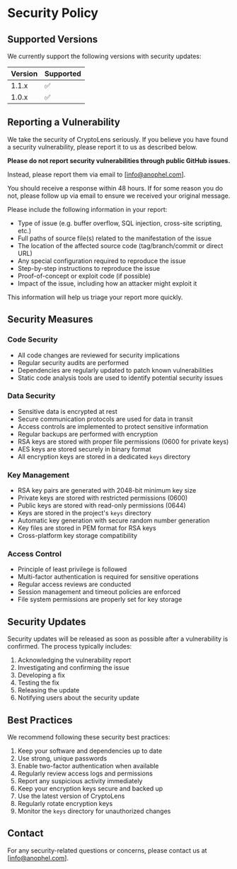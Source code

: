 # Security Policy

## Supported Versions

We currently support the following versions with security updates:

| Version | Supported          |
| ------- | ------------------ |
| 1.1.x   | :white_check_mark: |
| 1.0.x   | :white_check_mark: |

## Reporting a Vulnerability

We take the security of CryptoLens seriously. If you believe you have found a security vulnerability, please report it to us as described below.

**Please do not report security vulnerabilities through public GitHub issues.**

Instead, please report them via email to [info@anophel.com].

You should receive a response within 48 hours. If for some reason you do not, please follow up via email to ensure we received your original message.

Please include the following information in your report:
- Type of issue (e.g. buffer overflow, SQL injection, cross-site scripting, etc.)
- Full paths of source file(s) related to the manifestation of the issue
- The location of the affected source code (tag/branch/commit or direct URL)
- Any special configuration required to reproduce the issue
- Step-by-step instructions to reproduce the issue
- Proof-of-concept or exploit code (if possible)
- Impact of the issue, including how an attacker might exploit it

This information will help us triage your report more quickly.

## Security Measures

### Code Security
- All code changes are reviewed for security implications
- Regular security audits are performed
- Dependencies are regularly updated to patch known vulnerabilities
- Static code analysis tools are used to identify potential security issues

### Data Security
- Sensitive data is encrypted at rest
- Secure communication protocols are used for data in transit
- Access controls are implemented to protect sensitive information
- Regular backups are performed with encryption
- RSA keys are stored with proper file permissions (0600 for private keys)
- AES keys are stored securely in binary format
- All encryption keys are stored in a dedicated `keys` directory

### Key Management
- RSA key pairs are generated with 2048-bit minimum key size
- Private keys are stored with restricted permissions (0600)
- Public keys are stored with read-only permissions (0644)
- Keys are stored in the project's `keys` directory
- Automatic key generation with secure random number generation
- Key files are stored in PEM format for RSA keys
- Cross-platform key storage compatibility

### Access Control
- Principle of least privilege is followed
- Multi-factor authentication is required for sensitive operations
- Regular access reviews are conducted
- Session management and timeout policies are enforced
- File system permissions are properly set for key storage

## Security Updates

Security updates will be released as soon as possible after a vulnerability is confirmed. The process typically includes:

1. Acknowledging the vulnerability report
2. Investigating and confirming the issue
3. Developing a fix
4. Testing the fix
5. Releasing the update
6. Notifying users about the security update

## Best Practices

We recommend following these security best practices:

1. Keep your software and dependencies up to date
2. Use strong, unique passwords
3. Enable two-factor authentication when available
4. Regularly review access logs and permissions
5. Report any suspicious activity immediately
6. Keep your encryption keys secure and backed up
7. Use the latest version of CryptoLens
8. Regularly rotate encryption keys
9. Monitor the `keys` directory for unauthorized changes

## Contact

For any security-related questions or concerns, please contact us at [info@anophel.com]. 